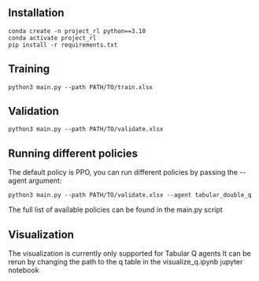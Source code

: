 ## Installation
```
conda create -n project_rl python==3.10
conda activate project_rl
pip install -r requirements.txt
```

## Training
```
python3 main.py --path PATH/TO/train.xlsx
```

## Validation
```
python3 main.py --path PATH/TO/validate.xlsx
```

## Running different policies
The default policy is PPO, you can run different policies by passing the --agent argument:

```
python3 main.py --path PATH/TO/validate.xlsx --agent tabular_double_q
```
The full list of available policies can be found in the main.py script


## Visualization
The visualization is currently only supported for Tabular Q agents
It can be rerun by changing the path to the q table in the visualize_q.ipynb jupyter notebook


